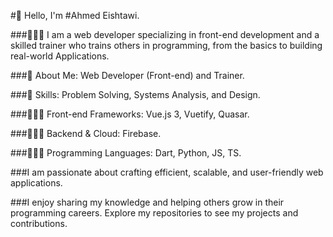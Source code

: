 #👋 Hello, I'm #Ahmed Eishtawi.

###👨🏼‍💻 I am a web developer specializing in front-end development and a skilled trainer who trains others in programming, from the basics to building real-world Applications.

###📃 About Me: Web Developer (Front-end) and Trainer.

###📃 Skills: Problem Solving, Systems Analysis, and Design.

###👨🏼‍💻 Front-end Frameworks: Vue.js 3, Vuetify, Quasar.

###👨🏼‍💻 Backend & Cloud: Firebase.

###👨🏼‍💻 Programming Languages: Dart, Python, JS, TS.

###I am passionate about crafting efficient, scalable, and user-friendly web applications.

###I enjoy sharing my knowledge and helping others grow in their programming careers.
Explore my repositories to see my projects and contributions.
